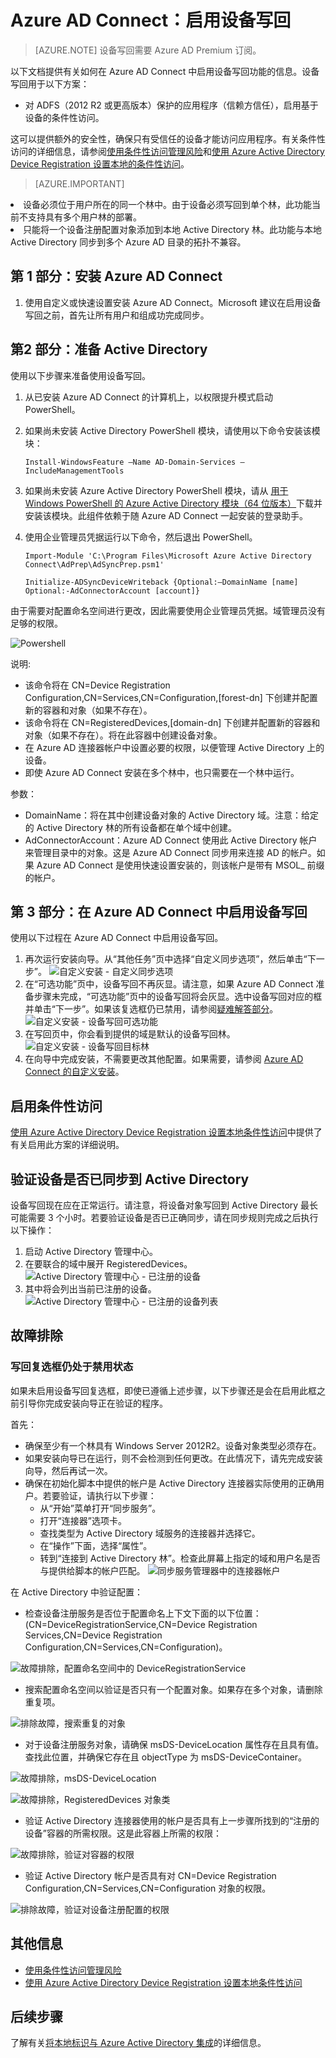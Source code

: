<properties
	pageTitle="Azure AD Connect：启用设备写回 | Azure"
	description="本文档详细说明如何使用 Azure AD Connect 启用设备写回功能"
	services="active-directory"
	documentationCenter=""
	authors="billmath"
	manager="StevenPo"
	editor="curtand"/>

<tags
	ms.service="active-directory"  
	ms.date="05/10/2016"
	wacn.date=""/>

# Azure AD Connect：启用设备写回

>[AZURE.NOTE] 设备写回需要 Azure AD Premium 订阅。

以下文档提供有关如何在 Azure AD Connect 中启用设备写回功能的信息。设备写回用于以下方案：

- 对 ADFS（2012 R2 或更高版本）保护的应用程序（信赖方信任），启用基于设备的条件性访问。

这可以提供额外的安全性，确保只有受信任的设备才能访问应用程序。有关条件性访问的详细信息，请参阅[使用条件性访问管理风险](active-directory-conditional-access.md)和[使用 Azure Active Directory Device Registration 设置本地的条件性访问](https://msdn.microsoft.com/library/azure/dn788908.aspx)。

>[AZURE.IMPORTANT]
<li>设备必须位于用户所在的同一个林中。由于设备必须写回到单个林，此功能当前不支持具有多个用户林的部署。</li>
<li>只能将一个设备注册配置对象添加到本地 Active Directory 林。此功能与本地 Active Directory 同步到多个 Azure AD 目录的拓扑不兼容。</li>

## 第 1 部分：安装 Azure AD Connect
1. 使用自定义或快速设置安装 Azure AD Connect。Microsoft 建议在启用设备写回之前，首先让所有用户和组成功完成同步。

## 第2 部分：准备 Active Directory
使用以下步骤来准备使用设备写回。

1.	从已安装 Azure AD Connect 的计算机上，以权限提升模式启动 PowerShell。

2.	如果尚未安装 Active Directory PowerShell 模块，请使用以下命令安装该模块：

	`Install-WindowsFeature –Name AD-Domain-Services –IncludeManagementTools`

3. 如果尚未安装 Azure Active Directory PowerShell 模块，请从 [用于 Windows PowerShell 的 Azure Active Directory 模块（64 位版本）](http://go.microsoft.com/fwlink/p/?linkid=236297)下载并安装该模块。此组件依赖于随 Azure AD Connect 一起安装的登录助手。

4.	使用企业管理员凭据运行以下命令，然后退出 PowerShell。

	`Import-Module 'C:\Program Files\Microsoft Azure Active Directory Connect\AdPrep\AdSyncPrep.psm1'`

	`Initialize-ADSyncDeviceWriteback {Optional:–DomainName [name] Optional:-AdConnectorAccount [account]}`

由于需要对配置命名空间进行更改，因此需要使用企业管理员凭据。域管理员没有足够的权限。

![Powershell](./media/active-directory-aadconnect-feature-device-writeback/powershell.png)

说明:

- 该命令将在 CN=Device Registration Configuration,CN=Services,CN=Configuration,[forest-dn] 下创建并配置新的容器和对象（如果不存在）。
- 该命令将在 CN=RegisteredDevices,[domain-dn] 下创建并配置新的容器和对象（如果不存在）。将在此容器中创建设备对象。
- 在 Azure AD 连接器帐户中设置必要的权限，以便管理 Active Directory 上的设备。
- 即使 Azure AD Connect 安装在多个林中，也只需要在一个林中运行。

参数：

- DomainName：将在其中创建设备对象的 Active Directory 域。注意：给定的 Active Directory 林的所有设备都在单个域中创建。
- AdConnectorAccount：Azure AD Connect 使用此 Active Directory 帐户来管理目录中的对象。这是 Azure AD Connect 同步用来连接 AD 的帐户。如果 Azure AD Connect 是使用快速设置安装的，则该帐户是带有 MSOL\_ 前缀的帐户。

## 第 3 部分：在 Azure AD Connect 中启用设备写回
使用以下过程在 Azure AD Connect 中启用设备写回。

1.	再次运行安装向导。从“其他任务”页中选择“自定义同步选项”，然后单击“下一步”。
![自定义安装 - 自定义同步选项](./media/active-directory-aadconnect-feature-device-writeback/devicewriteback2.png)
2.	在“可选功能”页中，设备写回不再灰显。请注意，如果 Azure AD Connect 准备步骤未完成，“可选功能”页中的设备写回将会灰显。选中设备写回对应的框并单击“下一步”。如果该复选框仍已禁用，请参阅[疑难解答部分](#the-writeback-checkbox-is-still-disabled)。
![自定义安装 - 设备写回可选功能](./media/active-directory-aadconnect-feature-device-writeback/devicewriteback3.png)
3.	在写回页中，你会看到提供的域是默认的设备写回林。
![自定义安装 - 设备写回目标林](./media/active-directory-aadconnect-feature-device-writeback/devicewriteback4.png)
4.	在向导中完成安装，不需要更改其他配置。如果需要，请参阅 [Azure AD Connect 的自定义安装](active-directory-aadconnect-get-started-custom.md)。

## 启用条件性访问
[使用 Azure Active Directory Device Registration 设置本地条件性访问](https://msdn.microsoft.com/library/azure/dn788908.aspx)中提供了有关启用此方案的详细说明。

## 验证设备是否已同步到 Active Directory
设备写回现在应在正常运行。请注意，将设备对象写回到 Active Directory 最长可能需要 3 个小时。若要验证设备是否已正确同步，请在同步规则完成之后执行以下操作：

1.	启动 Active Directory 管理中心。
2.	在要联合的域中展开 RegisteredDevices。
![Active Directory 管理中心 - 已注册的设备](./media/active-directory-aadconnect-feature-device-writeback/devicewriteback5.png)
3.	其中将会列出当前已注册的设备。
![Active Directory 管理中心 - 已注册的设备列表](./media/active-directory-aadconnect-feature-device-writeback/devicewriteback6.png)

## 故障排除

### 写回复选框仍处于禁用状态
如果未启用设备写回复选框，即使已遵循上述步骤，以下步骤还是会在启用此框之前引导你完成安装向导正在验证的程序。

首先：

- 确保至少有一个林具有 Windows Server 2012R2。设备对象类型必须存在。
- 如果安装向导已在运行，则不会检测到任何更改。在此情况下，请先完成安装向导，然后再试一次。
- 确保在初始化脚本中提供的帐户是 Active Directory 连接器实际使用的正确用户。若要验证，请执行以下步骤：
	- 从“开始”菜单打开“同步服务”。
	- 打开“连接器”选项卡。
	- 查找类型为 Active Directory 域服务的连接器并选择它。
	- 在“操作”下面，选择“属性”。
	- 转到“连接到 Active Directory 林”。检查此屏幕上指定的域和用户名是否与提供给脚本的帐户匹配。
![同步服务管理器中的连接器帐户](./media/active-directory-aadconnect-feature-device-writeback/connectoraccount.png)

在 Active Directory 中验证配置：
- 检查设备注册服务是否位于配置命名上下文下面的以下位置：(CN=DeviceRegistrationService,CN=Device Registration Services,CN=Device Registration Configuration,CN=Services,CN=Configuration)。

![故障排除，配置命名空间中的 DeviceRegistrationService](./media/active-directory-aadconnect-feature-device-writeback/troubleshoot1.png)

- 搜索配置命名空间以验证是否只有一个配置对象。如果存在多个对象，请删除重复项。

![排除故障，搜索重复的对象](./media/active-directory-aadconnect-feature-device-writeback/troubleshoot2.png)

- 对于设备注册服务对象，请确保 msDS-DeviceLocation 属性存在且具有值。查找此位置，并确保它存在且 objectType 为 msDS-DeviceContainer。

![故障排除，msDS-DeviceLocation](./media/active-directory-aadconnect-feature-device-writeback/troubleshoot3.png)

![故障排除，RegisteredDevices 对象类](./media/active-directory-aadconnect-feature-device-writeback/troubleshoot4.png)

- 验证 Active Directory 连接器使用的帐户是否具有上一步骤所找到的“注册的设备”容器的所需权限。这是此容器上所需的权限：

![故障排除，验证对容器的权限](./media/active-directory-aadconnect-feature-device-writeback/troubleshoot5.png)

- 验证 Active Directory 帐户是否具有对 CN=Device Registration Configuration,CN=Services,CN=Configuration 对象的权限。

![排除故障，验证对设备注册配置的权限](./media/active-directory-aadconnect-feature-device-writeback/troubleshoot6.png)

## 其他信息
- [使用条件性访问管理风险](/documentation/articles/active-directory-conditional-access)
- [使用 Azure Active Directory Device Registration 设置本地条件性访问](https://msdn.microsoft.com/library/azure/dn788908.aspx)

## 后续步骤
了解有关[将本地标识与 Azure Active Directory 集成](/documentation/articles/active-directory-aadconnect)的详细信息。

<!---HONumber=Mooncake_0606_2016-->